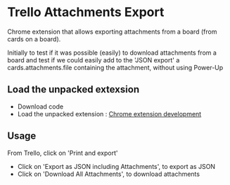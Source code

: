 # Trello Attachments Export

Chrome extension that allows exporting attachments from a board (from cards on a board).

Initially to test if it was possible (easily) to download attachments from a board and test if we could easily add to the 'JSON export' a cards.attachments.file containing the attachment, without using Power-Up

## Load the unpacked extexsion
- Download code
- Load the unpacked extension : [Chrome extension development](https://developer.chrome.com/docs/extensions/mv3/getstarted/development-basics/#load-unpacked)

## Usage
From Trello, click on 'Print and export'
- Click on 'Export as JSON including Attachments', to export as JSON
- Click on 'Download All Attachments', to download attachments
